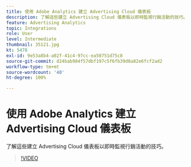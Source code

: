 ```yaml
---
title: 使用 Adobe Analytics 建立 Advertising Cloud 儀表板
description: 了解這些建立 Advertising Cloud 儀表板以即時監視行銷活動的技巧。
feature: Advertising Analytics
topic: Integrations
role: User
level: Intermediate
thumbnail: 35121.jpg
kt: 5478
exl-id: 9e53a8b4-a02f-41c4-97cc-ea50751d75c8
source-git-commit: d24bab984f57dbf197c5f6fb39d0a82e6fcf2ad2
workflow-type: tm+mt
source-wordcount: '40'
ht-degree: 100%

---
```


# 使用 Adobe Analytics 建立 Advertising Cloud 儀表板

了解這些建立 Advertising Cloud 儀表板以即時監視行銷活動的技巧。

>[!VIDEO](https://video.tv.adobe.com/v/35121/?quality=12&learn=on)
